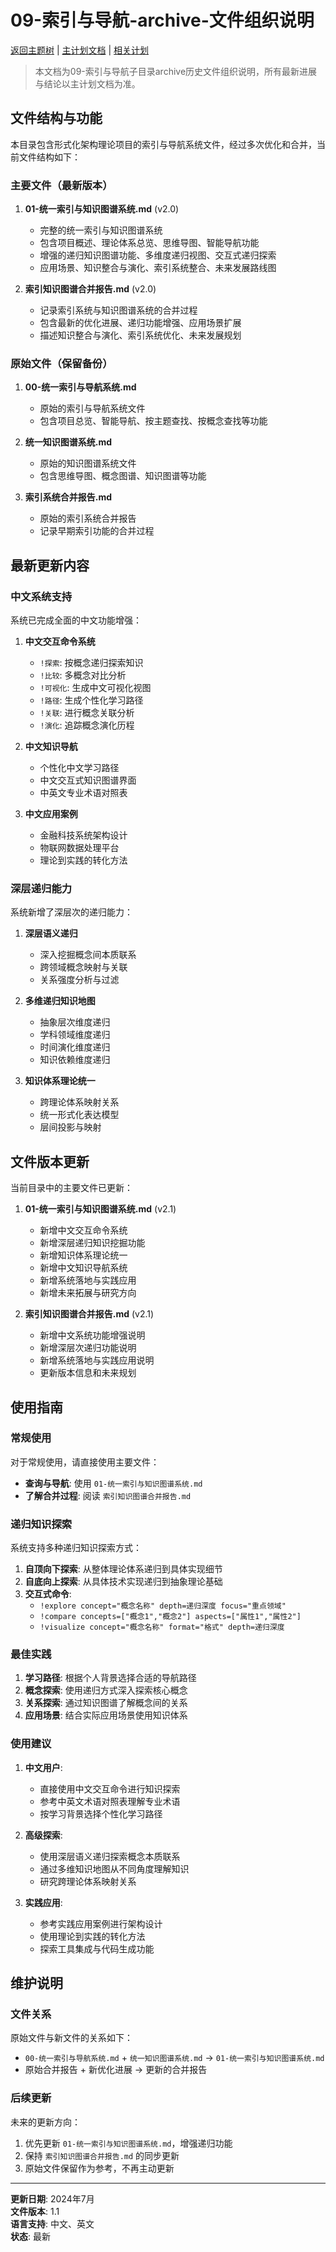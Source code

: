 # 09-索引与导航-archive-文件组织说明

[返回主题树](../../00-主题树与内容索引.md) | [主计划文档](../../00-形式化架构理论统一计划.md) | [相关计划](../../递归合并计划.md)

> 本文档为09-索引与导航子目录archive历史文件组织说明，所有最新进展与结论以主计划文档为准。

## 文件结构与功能

本目录包含形式化架构理论项目的索引与导航系统文件，经过多次优化和合并，当前文件结构如下：

### 主要文件（最新版本）

1. **01-统一索引与知识图谱系统.md** (v2.0)
   - 完整的统一索引与知识图谱系统
   - 包含项目概述、理论体系总览、思维导图、智能导航功能
   - 增强的递归知识图谱功能、多维度递归视图、交互式递归探索
   - 应用场景、知识整合与演化、索引系统整合、未来发展路线图

2. **索引知识图谱合并报告.md** (v2.0)
   - 记录索引系统与知识图谱系统的合并过程
   - 包含最新的优化进展、递归功能增强、应用场景扩展
   - 描述知识整合与演化、索引系统优化、未来发展规划

### 原始文件（保留备份）

1. **00-统一索引与导航系统.md**
   - 原始的索引与导航系统文件
   - 包含项目总览、智能导航、按主题查找、按概念查找等功能

1. **统一知识图谱系统.md**
   - 原始的知识图谱系统文件
   - 包含思维导图、概念图谱、知识图谱等功能

1. **索引系统合并报告.md**
   - 原始的索引系统合并报告
   - 记录早期索引功能的合并过程

## 最新更新内容

### 中文系统支持

系统已完成全面的中文功能增强：

1. **中文交互命令系统**
   - `!探索`: 按概念递归探索知识
   - `!比较`: 多概念对比分析
   - `!可视化`: 生成中文可视化视图
   - `!路径`: 生成个性化学习路径
   - `!关联`: 进行概念关联分析
   - `!演化`: 追踪概念演化历程

2. **中文知识导航**
   - 个性化中文学习路径
   - 中文交互式知识图谱界面
   - 中英文专业术语对照表

3. **中文应用案例**
   - 金融科技系统架构设计
   - 物联网数据处理平台
   - 理论到实践的转化方法

### 深层递归能力

系统新增了深层次的递归能力：

1. **深层语义递归**
   - 深入挖掘概念间本质联系
   - 跨领域概念映射与关联
   - 关系强度分析与过滤

2. **多维递归知识地图**
   - 抽象层次维度递归
   - 学科领域维度递归
   - 时间演化维度递归
   - 知识依赖维度递归

3. **知识体系理论统一**
   - 跨理论体系映射关系
   - 统一形式化表达模型
   - 层间投影与映射

## 文件版本更新

当前目录中的主要文件已更新：

1. **01-统一索引与知识图谱系统.md** (v2.1)
   - 新增中文交互命令系统
   - 新增深层递归知识挖掘功能
   - 新增知识体系理论统一
   - 新增中文知识导航系统
   - 新增系统落地与实践应用
   - 新增未来拓展与研究方向

2. **索引知识图谱合并报告.md** (v2.1)
   - 新增中文系统功能增强说明
   - 新增深层次递归功能说明
   - 新增系统落地与实践应用说明
   - 更新版本信息和未来规划

## 使用指南

### 常规使用

对于常规使用，请直接使用主要文件：

- **查询与导航**: 使用 `01-统一索引与知识图谱系统.md`
- **了解合并过程**: 阅读 `索引知识图谱合并报告.md`

### 递归知识探索

系统支持多种递归知识探索方式：

1. **自顶向下探索**: 从整体理论体系递归到具体实现细节
2. **自底向上探索**: 从具体技术实现递归到抽象理论基础
3. **交互式命令**:
   - `!explore concept="概念名称" depth=递归深度 focus="重点领域"`
   - `!compare concepts=["概念1","概念2"] aspects=["属性1","属性2"]`
   - `!visualize concept="概念名称" format="格式" depth=递归深度`

### 最佳实践

1. **学习路径**: 根据个人背景选择合适的导航路径
2. **概念探索**: 使用递归方式深入探索核心概念
3. **关系探索**: 通过知识图谱了解概念间的关系
4. **应用场景**: 结合实际应用场景使用知识体系

### 使用建议

1. **中文用户**:
   - 直接使用中文交互命令进行知识探索
   - 参考中英文术语对照表理解专业术语
   - 按学习背景选择个性化学习路径

2. **高级探索**:
   - 使用深层语义递归探索概念本质联系
   - 通过多维知识地图从不同角度理解知识
   - 研究跨理论体系映射关系

3. **实践应用**:
   - 参考实践应用案例进行架构设计
   - 使用理论到实践的转化方法
   - 探索工具集成与代码生成功能

## 维护说明

### 文件关系

原始文件与新文件的关系如下：

- `00-统一索引与导航系统.md` + `统一知识图谱系统.md` → `01-统一索引与知识图谱系统.md`
- 原始合并报告 + 新优化进展 → 更新的合并报告

### 后续更新

未来的更新方向：

1. 优先更新 `01-统一索引与知识图谱系统.md`，增强递归功能
2. 保持 `索引知识图谱合并报告.md` 的同步更新
3. 原始文件保留作为参考，不再主动更新

---

**更新日期**: 2024年7月  
**文件版本**: 1.1  
**语言支持**: 中文、英文  
**状态**: 最新
